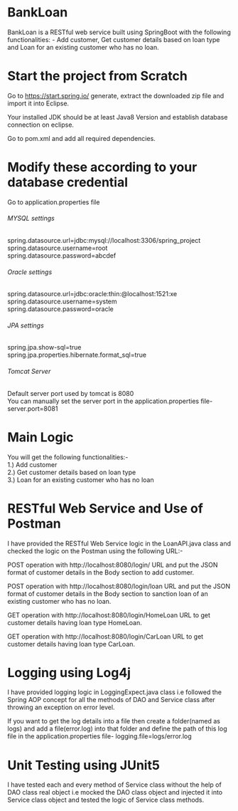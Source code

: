 # BankLoan
BankLoan is a RESTful web service built using SpringBoot with the following functionalities: - Add customer, Get customer details based on loan type and Loan for an existing customer who has no loan.

# Start the project from Scratch
Go to https://start.spring.io/  generate, extract the downloaded zip file and import it into Eclipse. <br/>

Your installed JDK should be at least Java8 Version and establish database connection on eclipse. <br/>

Go to pom.xml and add all required dependencies.

# Modify these according to your database credential
Go to application.properties file
###### MYSQL settings
spring.datasource.url=jdbc:mysql://localhost:3306/spring_project <br/>
spring.datasource.username=root <br/>
spring.datasource.password=abcdef
###### Oracle settings
spring.datasource.url=jdbc:oracle:thin:@localhost:1521:xe <br/>
spring.datasource.username=system <br/>
spring.datasource.password=oracle
###### JPA settings
spring.jpa.show-sql=true <br/>
spring.jpa.properties.hibernate.format_sql=true <br/>

###### Tomcat Server
Default server port used by tomcat is 8080 <br/>
You can manually set the server port in the application.properties file- server.port=8081

# Main Logic
You will get the following functionalities:- <br/>
1.) Add customer <br/>
2.) Get customer details based on loan type <br/>
3.) Loan for an existing customer who has no loan

# RESTful Web Service and Use of Postman
I have provided the RESTful Web Service logic in the LoanAPI.java class and checked the logic on the Postman using the following URL:- <br/>

POST operation with http://localhost:8080/login/ URL and put the JSON format of customer details in the Body section to add customer. <br/>

POST operation with http://localhost:8080/login/loan URL and put the JSON format of customer details in the Body section to sanction loan of an existing customer who has no loan. <br/>

GET operation with http://localhost:8080/login/HomeLoan URL to get customer details having loan type HomeLoan. <br/>

GET operation with http://localhost:8080/login/CarLoan URL to get customer details having loan type CarLoan.

# Logging using Log4j
I have provided logging logic in LoggingExpect.java class i.e followed the Spring AOP concept for all the methods of DAO and Service class after throwing an exception on error level. <br/>

If you want to get the log details into a file then create a folder(named as logs) and add a file(error.log) into that folder and define the path of this log file in the application.properties file- logging.file=logs/error.log

# Unit Testing using JUnit5
I have tested each and every method of Service class without the help of DAO class real object i.e mocked the DAO class object and injected it into Service class object and tested the logic of Service class methods.
